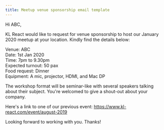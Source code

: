 ```yaml
---
title: Meetup venue sponsorship email template
---
```


Hi ABC,

KL React would like to request for venue sponsorship to host our January 2020 meetup at your location. Kindly find the details below:

Venue: ABC  
Date: 1st Jan 2020  
Time: 7pm to 9.30pm  
Expected turnout: 50 pax  
Food request: Dinner  
Equipment: A mic, projector, HDMI, and Mac DP

The workshop format will be seminar-like with several speakers talking about their subject. You're welcomed to give a shout-out about your company.

Here's a link to one of our previous event: https://www.kl-react.com/event/august-2019

Looking forward to working with you. Thanks!
